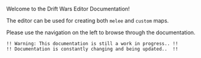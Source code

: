 Welcome to the Drift Wars Editor Documentation!

The editor can be used for creating both `melee` and `custom` maps.

Please use the navigation on the left to browse through the documentation.

```
!! Warning: This documentation is still a work in progress.. !!
!! Documentation is constantly changing and being updated..  !!
```